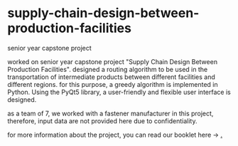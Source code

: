 # supply-chain-design-between-production-facilities
senior year capstone project

worked on senior year capstone project "Supply Chain Design Between Production Facilities". designed a routing algorithm to be used in the transportation of intermediate products between different facilities and different regions. for this purpose, a greedy algorithm is implemented in Python. Using the PyQt5 library, a user-friendly and flexible user interface is designed. 

as a team of 7, we worked with a fastener manufacturer in this project, therefore, input data are not provided here due to confidentiality.

for more information about the project, you can read our booklet here -> [.](https://w3.ie.bilkent.edu.tr/wp-content/uploads/2023/07/booklet-for-the-web.pdf#page=232)


